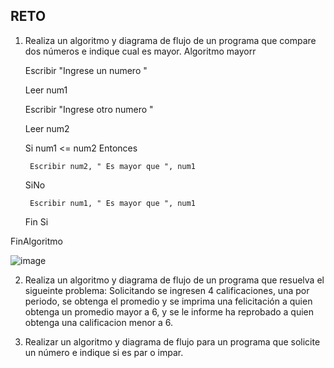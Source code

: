 ## RETO
1. Realiza un algoritmo y diagrama de flujo de un programa que compare dos números e indique cual es mayor.
Algoritmo mayorr

	Escribir "Ingrese un numero "
  
	Leer num1
  
	Escribir "Ingrese otro numero "
  
	Leer num2
  
	Si num1 <= num2 Entonces
  
		Escribir num2, " Es mayor que ", num1
    
	SiNo
  
		Escribir num1, " Es mayor que ", num1
    
	Fin Si
  
FinAlgoritmo

![image](https://user-images.githubusercontent.com/101912013/160969357-f592105d-c718-4e4c-a386-a10860171046.png)

2. Realiza un algoritmo y diagrama de flujo de un programa que resuelva el sigueinte problema: Solicitando se ingresen 4 calificaciones, una por periodo, se obtenga el promedio y se imprima una felicitación a quien obtenga un promedio mayor a 6, y se le informe ha reprobado a quien obtenga una calificacion menor a 6.



3. Realizar un algoritmo y diagrama de flujo para un programa que solicite un número e indique si es par o impar.


